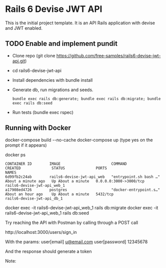 # Rails 6 Devise JWT API
This is the initial project template. It is an API Rails application with devise and JWT enabled.

## TODO Enable and implement pundit

+ Clone repo (git clone https://github.com/free-samples/rails6-devise-jwt-api.git)
+ cd rails6-devise-jwt-api
+ Install dependencies with bundle install
+ Generate db, run migrations and seeds. 

  ``bundle exec rails db:generate;
  bundle exec rails db:migrate;
  bundle exec rails db:seed``
+ Run tests (bundle exec rspec)


## Running with Docker

docker-compose build --no-cache
docker-compose up
(type yes on the prompt if it appears)

docker ps

```
CONTAINER ID        IMAGE                       COMMAND                  CREATED              STATUS              PORTS                    NAMES
6d99fb2c24ab        rails6-devise-jwt-api_web   "entrypoint.sh bash …"   About a minute ago   Up About a minute   0.0.0.0:3000->3000/tcp   rails6-devise-jwt-api_web_1
a17908ed4726        postgres                    "docker-entrypoint.s…"   About an hour ago    Up About a minute   5432/tcp                 rails6-devise-jwt-api_db_1
```

docker exec -it rails6-devise-jwt-api_web_1 rails db:migrate
docker exec -it rails6-devise-jwt-api_web_1 rails db:seed

Try reaching the API with Postman by calling through a POST call

http://localhost:3000/users/sign_in

With the params:
user[email]     u@email.com
user[password]  12345678

And the response should generate a token


Note:

